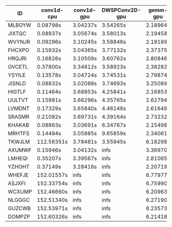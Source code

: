 |ID|conv1d-cpu|conv1d-gpu|DWSPConv2D-gpu|gemm-gpu|avg|
|-|-|-|-|-|-|
|MLBOYW|0.08798s|3.04237s|3.54265s|2.18964s|2.21566s|
|JIXTQC|0.08937s|3.05674s|3.58013s|2.19458s|2.23021s|
|WVYNJR|0.09296s|3.10245s|3.58846s|2.19189s|2.24394s|
|FHCXPO|0.15932s|3.04365s|3.77132s|2.37375s|2.33701s|
|HRQJRI|0.16826s|3.10509s|3.60762s|2.80846s|2.42236s|
|OVCETL|0.37800s|3.34812s|3.58923s|2.38282s|2.42454s|
|YSYILE|0.13578s|3.04724s|3.74531s|2.79874s|2.43177s|
|JISNLD|0.08832s|3.02088s|3.74693s|3.25089s|2.52675s|
|HIGTLF|0.11464s|3.68953s|4.25841s|2.16853s|2.55778s|
|UULTVT|0.15981s|3.66296s|4.35765s|2.62794s|2.70209s|
|LVMDNT|0.17329s|3.65840s|4.46148s|2.61649s|2.72741s|
|SRASMR|0.21082s|3.69731s|4.39164s|2.73232s|2.75802s|
|KHAKAB|0.08863s|3.03691s|6.34767s|2.15498s|2.90705s|
|MRHTFS|0.14484s|3.05985s|9.65859s|2.34061s|3.80097s|
|TKWJLM|112.56351s|3.78481s|3.55945s|6.18298s|31.52269s|
|AXUMWF|0.15946s|3.04132s|infs|3.36970s|infs|
|LMHEQI|0.35207s|3.39567s|infs|2.81065s|infs|
|YZHOHT|0.37149s|3.28416s|infs|2.20719s|infs|
|WHEFJE|152.01557s|infs|infs|6.77977s|infs|
|ASJXFI|152.33754s|infs|infs|6.75990s|infs|
|WCXUMP|152.46660s|infs|infs|6.20963s|infs|
|NLGGGC|152.51340s|infs|infs|6.27190s|infs|
|GUZCWB|152.53971s|infs|infs|6.23573s|infs|
|DOMPZP|152.60326s|infs|infs|6.21418s|infs|
